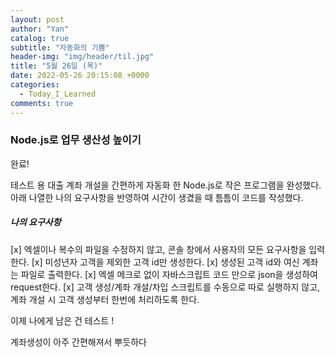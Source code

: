 ```yaml
---
layout: post
author: "Yan"
catalog: true
subtitle: "자동화의 기쁨"
header-img: "img/header/til.jpg"
title: "5월 26일 (목)"
date: 2022-05-26 20:15:08 +0000
categories:
  - Today_I_Learned
comments: true
---
```


### Node.js로 업무 생산성 높이기

완료!  

테스트 용 대출 계좌 개설을 간편하게 자동화 한 Node.js로 작은 프로그램을 완성했다.  
아래 나열한 나의 요구사항을 반영하여 시간이 생겼을 때 틈틈이 코드를 작성했다.

##### 나의 요구사항
[x] 엑셀이나 복수의 파일을 수정하지 않고, 콘솔 창에서 사용자의 모든 요구사항을 입력한다. 
[x] 미성년자 고객을 제외한 고객 id만 생성한다.
[x] 생성된 고객 id와 여신 계좌는 파일로 출력한다.
[x] 엑셀 메크로 없이 자바스크립트 코드 만으로 json을 생성하여 request한다.
[x] 고객 생성/계좌 개설/차입 스크립트를 수동으로 따로 실행하지 않고, 계좌 개설 시 고객 생성부터 한번에 처리하도록 한다.  


이제 나에게 남은 건 테스트 !  

계좌생성이 아주 간편해져서 뿌듯하다